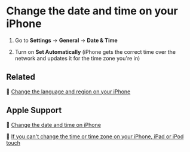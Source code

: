 # Change the date and time on your iPhone

1. Go to **Settings** → **General** → **Date & Time**

2. Turn on **Set Automatically** (iPhone gets the correct time over the network and updates it for the time zone you're in)

## Related

:paperclip: [Change the language and region on your iPhone]()

## Apple Support

:link: [Change the date and time on iPhone](https://support.apple.com/guide/iphone/change-the-date-and-time-iph65f82af3e/ios)

:link: [If you can't change the time or time zone on your iPhone, iPad or iPod touch](https://support.apple.com/en-us/HT203483)
